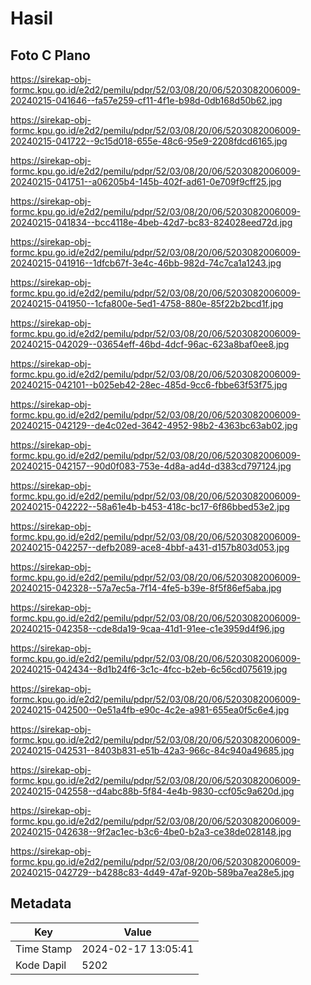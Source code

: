 # Hasil

## Foto C Plano

https://sirekap-obj-formc.kpu.go.id/e2d2/pemilu/pdpr/52/03/08/20/06/5203082006009-20240215-041646--fa57e259-cf11-4f1e-b98d-0db168d50b62.jpg

https://sirekap-obj-formc.kpu.go.id/e2d2/pemilu/pdpr/52/03/08/20/06/5203082006009-20240215-041722--9c15d018-655e-48c6-95e9-2208fdcd6165.jpg

https://sirekap-obj-formc.kpu.go.id/e2d2/pemilu/pdpr/52/03/08/20/06/5203082006009-20240215-041751--a06205b4-145b-402f-ad61-0e709f9cff25.jpg

https://sirekap-obj-formc.kpu.go.id/e2d2/pemilu/pdpr/52/03/08/20/06/5203082006009-20240215-041834--bcc4118e-4beb-42d7-bc83-824028eed72d.jpg

https://sirekap-obj-formc.kpu.go.id/e2d2/pemilu/pdpr/52/03/08/20/06/5203082006009-20240215-041916--1dfcb67f-3e4c-46bb-982d-74c7ca1a1243.jpg

https://sirekap-obj-formc.kpu.go.id/e2d2/pemilu/pdpr/52/03/08/20/06/5203082006009-20240215-041950--1cfa800e-5ed1-4758-880e-85f22b2bcd1f.jpg

https://sirekap-obj-formc.kpu.go.id/e2d2/pemilu/pdpr/52/03/08/20/06/5203082006009-20240215-042029--03654eff-46bd-4dcf-96ac-623a8baf0ee8.jpg

https://sirekap-obj-formc.kpu.go.id/e2d2/pemilu/pdpr/52/03/08/20/06/5203082006009-20240215-042101--b025eb42-28ec-485d-9cc6-fbbe63f53f75.jpg

https://sirekap-obj-formc.kpu.go.id/e2d2/pemilu/pdpr/52/03/08/20/06/5203082006009-20240215-042129--de4c02ed-3642-4952-98b2-4363bc63ab02.jpg

https://sirekap-obj-formc.kpu.go.id/e2d2/pemilu/pdpr/52/03/08/20/06/5203082006009-20240215-042157--90d0f083-753e-4d8a-ad4d-d383cd797124.jpg

https://sirekap-obj-formc.kpu.go.id/e2d2/pemilu/pdpr/52/03/08/20/06/5203082006009-20240215-042222--58a61e4b-b453-418c-bc17-6f86bbed53e2.jpg

https://sirekap-obj-formc.kpu.go.id/e2d2/pemilu/pdpr/52/03/08/20/06/5203082006009-20240215-042257--defb2089-ace8-4bbf-a431-d157b803d053.jpg

https://sirekap-obj-formc.kpu.go.id/e2d2/pemilu/pdpr/52/03/08/20/06/5203082006009-20240215-042328--57a7ec5a-7f14-4fe5-b39e-8f5f86ef5aba.jpg

https://sirekap-obj-formc.kpu.go.id/e2d2/pemilu/pdpr/52/03/08/20/06/5203082006009-20240215-042358--cde8da19-9caa-41d1-91ee-c1e3959d4f96.jpg

https://sirekap-obj-formc.kpu.go.id/e2d2/pemilu/pdpr/52/03/08/20/06/5203082006009-20240215-042434--8d1b24f6-3c1c-4fcc-b2eb-6c56cd075619.jpg

https://sirekap-obj-formc.kpu.go.id/e2d2/pemilu/pdpr/52/03/08/20/06/5203082006009-20240215-042500--0e51a4fb-e90c-4c2e-a981-655ea0f5c6e4.jpg

https://sirekap-obj-formc.kpu.go.id/e2d2/pemilu/pdpr/52/03/08/20/06/5203082006009-20240215-042531--8403b831-e51b-42a3-966c-84c940a49685.jpg

https://sirekap-obj-formc.kpu.go.id/e2d2/pemilu/pdpr/52/03/08/20/06/5203082006009-20240215-042558--d4abc88b-5f84-4e4b-9830-ccf05c9a620d.jpg

https://sirekap-obj-formc.kpu.go.id/e2d2/pemilu/pdpr/52/03/08/20/06/5203082006009-20240215-042638--9f2ac1ec-b3c6-4be0-b2a3-ce38de028148.jpg

https://sirekap-obj-formc.kpu.go.id/e2d2/pemilu/pdpr/52/03/08/20/06/5203082006009-20240215-042729--b4288c83-4d49-47af-920b-589ba7ea28e5.jpg


## Metadata

| Key        | Value               |
| ---------- | ------------------- |
| Time Stamp | 2024-02-17 13:05:41 |
| Kode Dapil | 5202                |



